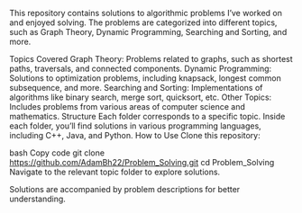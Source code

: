 This repository contains solutions to algorithmic problems I’ve worked on and enjoyed solving. The problems are categorized into different topics, such as Graph Theory, Dynamic Programming, Searching and Sorting, and more.

Topics Covered
Graph Theory: Problems related to graphs, such as shortest paths, traversals, and connected components.
Dynamic Programming: Solutions to optimization problems, including knapsack, longest common subsequence, and more.
Searching and Sorting: Implementations of algorithms like binary search, merge sort, quicksort, etc.
Other Topics: Includes problems from various areas of computer science and mathematics.
Structure
Each folder corresponds to a specific topic.
Inside each folder, you’ll find solutions in various programming languages, including C++, Java, and Python.
How to Use
Clone this repository:

bash
Copy code
git clone https://github.com/AdamBh22/Problem_Solving.git
cd Problem_Solving
Navigate to the relevant topic folder to explore solutions.

Solutions are accompanied by problem descriptions for better understanding.
